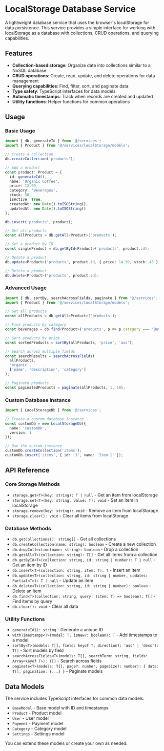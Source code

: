 # LocalStorage Database Service

A lightweight database service that uses the browser's localStorage for data persistence. This service provides a simple interface for working with localStorage as a database with collections, CRUD operations, and querying capabilities.

## Features

- **Collection-based storage**: Organize data into collections similar to a NoSQL database
- **CRUD operations**: Create, read, update, and delete operations for data management
- **Querying capabilities**: Find, filter, sort, and paginate data
- **Type safety**: TypeScript interfaces for data models
- **Automatic timestamps**: Track when records are created and updated
- **Utility functions**: Helper functions for common operations

## Usage

### Basic Usage

```typescript
import { db, generateId } from '@/services';
import { Product } from '@/services/localStorage/models';

// Create a collection
db.createCollection('products');

// Add a product
const product: Product = {
  id: generateId(),
  name: 'Organic Coffee',
  price: 12.99,
  category: 'Beverages',
  stock: 50,
  isActive: true,
  createdAt: new Date().toISOString(),
  updatedAt: new Date().toISOString()
};

db.insert('products', product);

// Get all products
const allProducts = db.getAll<Product>('products');

// Get a product by ID
const singleProduct = db.getById<Product>('products', product.id);

// Update a product
db.update<Product>('products', product.id, { price: 14.99, stock: 45 });

// Delete a product
db.delete<Product>('products', product.id);
```

### Advanced Usage

```typescript
import { db, sortBy, searchAcrossFields, paginate } from '@/services';
import { Product } from '@/services/localStorage/models';

// Get all products
const allProducts = db.getAll<Product>('products');

// Find products by category
const beverages = db.find<Product>('products', p => p.category === 'Beverages');

// Sort products by price
const sortedProducts = sortBy(allProducts, 'price', 'asc');

// Search across multiple fields
const searchResults = searchAcrossFields(
  allProducts,
  'organic',
  ['name', 'description', 'category']
);

// Paginate products
const paginatedProducts = paginate(allProducts, 1, 10);
```

### Custom Database Instance

```typescript
import { LocalStorageDb } from '@/services';

// Create a custom database instance
const customDb = new LocalStorageDb({
  name: 'customDb',
  version: 1
});

// Use the custom instance
customDb.createCollection('items');
customDb.insert('items', { id: '1', name: 'Item 1' });
```

## API Reference

### Core Storage Methods

- `storage.get<T>(key: string): T | null` - Get an item from localStorage
- `storage.set<T>(key: string, value: T): void` - Set an item in localStorage
- `storage.remove(key: string): void` - Remove an item from localStorage
- `storage.clear(): void` - Clear all items from localStorage

### Database Methods

- `db.getCollections(): string[]` - Get all collections
- `db.createCollection(name: string): boolean` - Create a new collection
- `db.dropCollection(name: string): boolean` - Drop a collection
- `db.getAll<T>(collection: string): T[]` - Get all items from a collection
- `db.getById<T>(collection: string, id: string | number): T | null` - Get an item by ID
- `db.insert<T>(collection: string, item: T): T` - Insert an item
- `db.update<T>(collection: string, id: string | number, updates: Partial<T>): T | null` - Update an item
- `db.delete<T>(collection: string, id: string | number): boolean` - Delete an item
- `db.find<T>(collection: string, query: (item: T) => boolean): T[]` - Find items by query
- `db.clear(): void` - Clear all data

### Utility Functions

- `generateId(): string` - Generate a unique ID
- `withTimestamps<T>(model: T, isNew?: boolean): T` - Add timestamps to a model
- `sortBy<T>(models: T[], field: keyof T, direction?: 'asc' | 'desc'): T[]` - Sort models by field
- `searchAcrossFields<T>(models: T[], searchTerm: string, fields: Array<keyof T>): T[]` - Search across fields
- `paginate<T>(models: T[], page?: number, pageSize?: number): { data: T[], pagination: {...} }` - Paginate models

## Data Models

The service includes TypeScript interfaces for common data models:

- `BaseModel` - Base model with ID and timestamps
- `Product` - Product model
- `User` - User model
- `Payment` - Payment model
- `Category` - Category model
- `Settings` - Settings model

You can extend these models or create your own as needed.